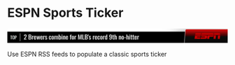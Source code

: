 # ESPN Sports Ticker

![Screenshot](src/client/public/screenshot.jpg)


Use ESPN RSS feeds to populate a classic sports ticker
